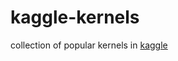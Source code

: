 # kaggle-kernels
collection of popular kernels in [kaggle](https://www.kaggle.com/kernels?sortBy=votes&amp;language=Python)
